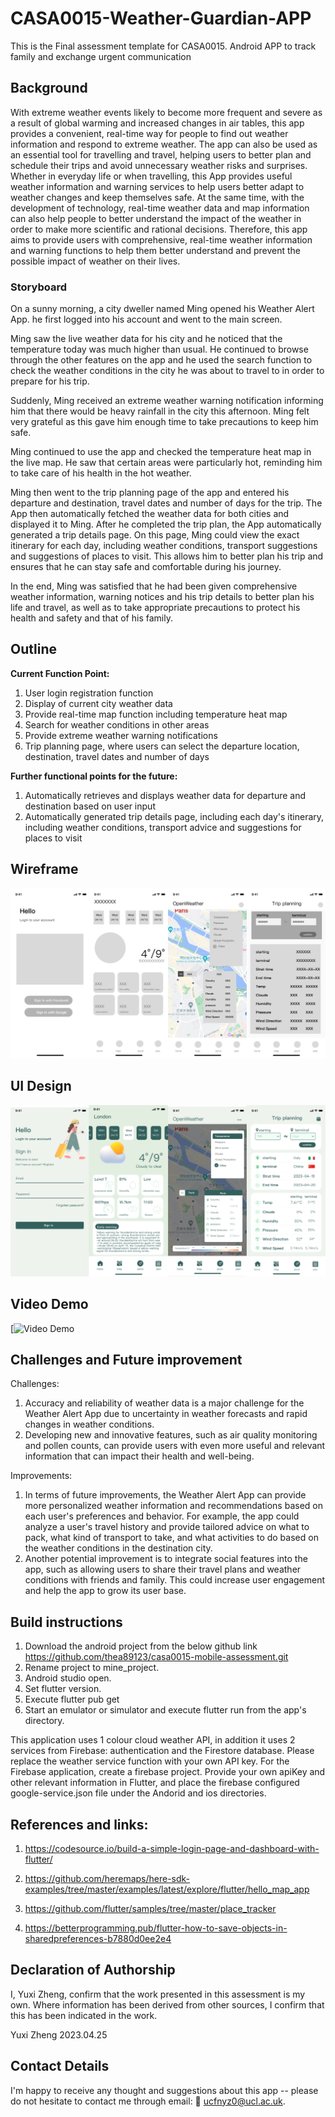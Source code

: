 # CASA0015-Weather-Guardian-APP
This is the Final assessment template for CASA0015. 
Android APP to track family and exchange urgent communication

## Background
With extreme weather events likely to become more frequent and severe as a result of global warming and increased changes in air tables, this app provides a convenient, real-time way for people to find out weather information and respond to extreme weather.
The app can also be used as an essential tool for travelling and travel, helping users to better plan and schedule their trips and avoid unnecessary weather risks and surprises. 
Whether in everyday life or when travelling, this App provides useful weather information and warning services to help users better adapt to weather changes and keep themselves safe. 
At the same time, with the development of technology, real-time weather data and map information can also help people to better understand the impact of the weather in order to make more scientific and rational decisions. 
Therefore, this app aims to provide users with comprehensive, real-time weather information and warning functions to help them better understand and prevent the possible impact of weather on their lives.


### Storyboard

On a sunny morning, a city dweller named Ming opened his Weather Alert App. he first logged into his account and went to the main screen.

Ming saw the live weather data for his city and he noticed that the temperature today was much higher than usual. He continued to browse through the other features on the app and he used the search function to check the weather conditions in the city he was about to travel to in order to prepare for his trip.

Suddenly, Ming received an extreme weather warning notification informing him that there would be heavy rainfall in the city this afternoon. Ming felt very grateful as this gave him enough time to take precautions to keep him safe.

Ming continued to use the app and checked the temperature heat map in the live map. He saw that certain areas were particularly hot, reminding him to take care of his health in the hot weather.

Ming then went to the trip planning page of the app and entered his departure and destination, travel dates and number of days for the trip. The App then automatically fetched the weather data for both cities and displayed it to Ming.
After he completed the trip plan, the App automatically generated a trip details page. On this page, Ming could view the exact itinerary for each day, including weather conditions, transport suggestions and suggestions of places to visit. This allows him to better plan his trip and ensures that he can stay safe and comfortable during his journey.

In the end, Ming was satisfied that he had been given comprehensive weather information, warning notices and his trip details to better plan his life and travel, as well as to take appropriate precautions to protect his health and safety and that of his family.

## Outline
**Current Function Point:**
1. User login registration function
2. Display of current city weather data
3. Provide real-time map function including temperature heat map
4. Search for weather conditions in other areas
5. Provide extreme weather warning notifications
6. Trip planning page, where users can select the departure location, destination, travel dates and number of days

**Further functional points for the future:**
1. Automatically retrieves and displays weather data for departure and destination based on user input
2. Automatically generated trip details page, including each day's itinerary, including weather conditions, transport advice and suggestions for places to visit


## Wireframe
![image](https://github.com/thea89123/casa0015-mobile-assessment/blob/433037e9224c3c424e2fd3b67d69958f281311e0/Weather%20Guardian/Frame%201.JPG)

## UI Design
![image](https://github.com/thea89123/casa0015-mobile-assessment/blob/c40619a9e02cff2eddcded5c7d5460d4b9be3ccc/Weather%20Guardian/Frame%202.JPG)

## Video Demo

[![Video Demo](https://www.youtube.com/shorts/rUMUngbM_Zg)



## Challenges and Future improvement

Challenges:
1. Accuracy and reliability of weather data is a major challenge for the Weather Alert App due to uncertainty in weather forecasts and rapid changes in weather conditions.
2. Developing new and innovative features, such as air quality monitoring and pollen counts, can provide users with even more useful and relevant information that can impact their health and well-being.

Improvements:
1. In terms of future improvements, the Weather Alert App can provide more personalized weather information and recommendations based on each user's preferences and behavior. For example, the app could analyze a user's travel history and provide tailored advice on what to pack, what kind of transport to take, and what activities to do based on the weather conditions in the destination city.
2. Another potential improvement is to integrate social features into the app, such as allowing users to share their travel plans and weather conditions with friends and family. This could increase user engagement and help the app to grow its user base. 

## Build instructions
1. Download the android project from the below github link
   https://github.com/thea89123/casa0015-mobile-assessment.git
2. Rename project to mine_project.
3. Android studio open.
4. Set flutter version.
5. Execute flutter pub get
6. Start an emulator or simulator and execute flutter run from the app's directory.

This application uses 1 colour cloud weather API, in addition it uses 2 services from Firebase: authentication and the Firestore database. Please replace the weather service function with your own API key. For the Firebase application, create a firebase project. Provide your own apiKey and other relevant information in Flutter, and place the firebase configured google-service.json file under the Andorid and ios directories.

## References and links:

1. https://codesource.io/build-a-simple-login-page-and-dashboard-with-flutter/		
			
2. https://github.com/heremaps/here-sdk-examples/tree/master/examples/latest/explore/flutter/hello_map_app
		
3. https://github.com/flutter/samples/tree/master/place_tracker
		
4. https://betterprogramming.pub/flutter-how-to-save-objects-in-sharedpreferences-b7880d0ee2e4


## Declaration of Authorship

I, Yuxi Zheng, confirm that the work presented in this assessment is my own. Where information has been derived from other sources, I confirm that this has been indicated in the work.


Yuxi Zheng
2023.04.25

## Contact Details
I'm happy to receive any thought and suggestions about this app -- please do not hesitate to contact me through email: 📨 ucfnyz0@ucl.ac.uk. 






